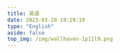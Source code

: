 ```yaml
---
title: 英语
date: 2023-03-20 19:29:19
type: "English"
aside: false
top_img: /img/wallhaven-1p11l9.png
---
```

